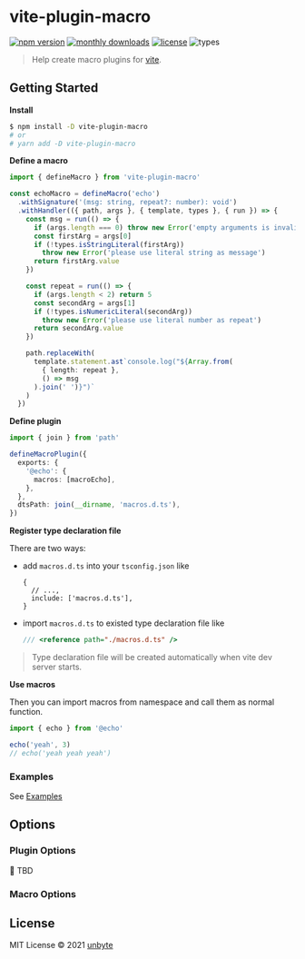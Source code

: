 # vite-plugin-macro

[![npm version](https://badgen.net/npm/v/vite-plugin-macro)](https://www.npmjs.com/package/vite-plugin-macro)
[![monthly downloads](https://badgen.net/npm/dm/vite-plugin-macro)](https://www.npmjs.com/package/vite-plugin-macro)
[![license](https://badgen.net/npm/license/vite-plugin-macro)](https://github.com/unbyte/vite-plugin-macro/blob/master/LICENSE)
![types](https://badgen.net/npm/types/vite-plugin-macro)

> Help create macro plugins for [vite](https://github.com/vitejs/vite).

## Getting Started

**Install**

```bash
$ npm install -D vite-plugin-macro
# or
# yarn add -D vite-plugin-macro
```

**Define a macro**

```typescript
import { defineMacro } from 'vite-plugin-macro'

const echoMacro = defineMacro('echo')
  .withSignature('(msg: string, repeat?: number): void')
  .withHandler(({ path, args }, { template, types }, { run }) => {
    const msg = run(() => {
      if (args.length === 0) throw new Error('empty arguments is invalid')
      const firstArg = args[0]
      if (!types.isStringLiteral(firstArg))
        throw new Error('please use literal string as message')
      return firstArg.value
    })

    const repeat = run(() => {
      if (args.length < 2) return 5
      const secondArg = args[1]
      if (!types.isNumericLiteral(secondArg))
        throw new Error('please use literal number as repeat')
      return secondArg.value
    })

    path.replaceWith(
      template.statement.ast`console.log("${Array.from(
        { length: repeat },
        () => msg
      ).join(' ')}")`
    )
  })
```

**Define plugin**

```typescript
import { join } from 'path'

defineMacroPlugin({
  exports: {
    '@echo': {
      macros: [macroEcho],
    },
  },
  dtsPath: join(__dirname, 'macros.d.ts'),
})
```

**Register type declaration file**

There are two ways:

- add `macros.d.ts` into your `tsconfig.json` like

  ```json5
  {
    // ...,
    include: ['macros.d.ts'],
  }
  ```

- import `macros.d.ts` to existed type declaration file like
  ```typescript
  /// <reference path="./macros.d.ts" />
  ```

> Type declaration file will be created automatically when vite dev server starts.

**Use macros**

Then you can import macros from namespace and call them as normal function.

```typescript
import { echo } from '@echo'

echo('yeah', 3)
// echo('yeah yeah yeah')
```

### Examples

See [Examples](https://github.com/unbyte/vite-plugin-macro/tree/master/examples/)

## Options

### Plugin Options

🚧 TBD

### Macro Options

## License

MIT License © 2021 [unbyte](https://github.com/unbyte)
